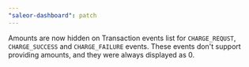 ```yaml
---
"saleor-dashboard": patch
---
```


Amounts are now hidden on Transaction events list for `CHARGE_REQUST`, `CHARGE_SUCCESS` and `CHARGE_FAILURE` events.
These events don't support providing amounts, and they were always displayed as 0.
